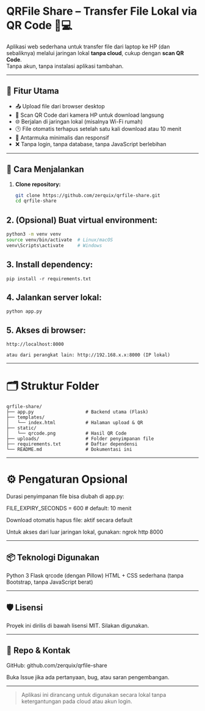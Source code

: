 # QRFile Share – Transfer File Lokal via QR Code 📱💻

Aplikasi web sederhana untuk transfer file dari laptop ke HP (dan sebaliknya) melalui jaringan lokal **tanpa cloud**, cukup dengan **scan QR Code**.  
Tanpa akun, tanpa instalasi aplikasi tambahan.

---

## 🔧 Fitur Utama

- 📤 Upload file dari browser desktop
- 📱 Scan QR Code dari kamera HP untuk download langsung
- 🌐 Berjalan di jaringan lokal (misalnya Wi-Fi rumah)
- 🕒 File otomatis terhapus setelah satu kali download atau 10 menit
- 🧱 Antarmuka minimalis dan responsif
- ❌ Tanpa login, tanpa database, tanpa JavaScript berlebihan

---

## 🚀 Cara Menjalankan

1. **Clone repository:**
   ```bash
   git clone https://github.com/zerquix/qrfile-share.git
   cd qrfile-share

## 2. (Opsional) Buat virtual environment:
``` bash
python3 -m venv venv
source venv/bin/activate  # Linux/macOS
venv\Scripts\activate     # Windows
```

## 3. Install dependency:
```
pip install -r requirements.txt

```
## 4. Jalankan server lokal:
```
python app.py

```
## 5. Akses di browser:
```
http://localhost:8000

atau dari perangkat lain: http://192.168.x.x:8000 (IP lokal)
```




---

# 🗂️ Struktur Folder
```
qrfile-share/
├── app.py                   # Backend utama (Flask)
├── templates/
│   └── index.html           # Halaman upload & QR
├── static/
│   └── qrcode.png           # Hasil QR Code
├── uploads/                 # Folder penyimpanan file
├── requirements.txt         # Daftar dependensi
└── README.md                # Dokumentasi ini
```

---

# ⚙️ Pengaturan Opsional

Durasi penyimpanan file bisa diubah di app.py:

FILE_EXPIRY_SECONDS = 600  # default: 10 menit

Download otomatis hapus file: aktif secara default

Untuk akses dari luar jaringan lokal, gunakan: ngrok http 8000



---

## 📦 Teknologi Digunakan

Python 3
Flask
qrcode (dengan Pillow)
HTML + CSS sederhana (tanpa Bootstrap, tanpa JavaScript berat)


---

## 🛡️ Lisensi

Proyek ini dirilis di bawah lisensi MIT. Silakan digunakan.

---

## 🔗 Repo & Kontak

GitHub: github.com/zerquix/qrfile-share

Buka Issue jika ada pertanyaan, bug, atau saran pengembangan.


---

> Aplikasi ini dirancang untuk digunakan secara lokal tanpa ketergantungan pada cloud atau akun login.

